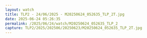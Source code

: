 ```yaml
---
layout: watch
title: TLP2 - 24/06/2025 - M20250624_052635_TLP_2T.jpg
date: 2025-06-24 05:26:35
permalink: /2025/06/24/watch/M20250624_052635_TLP_2
capture: TLP2/2025/202506/20250623/M20250624_052635_TLP_2T.jpg
---
```

